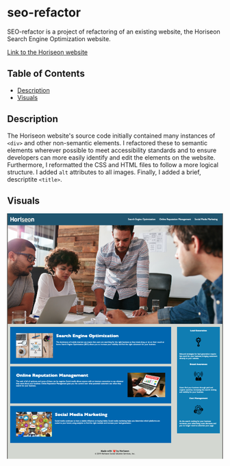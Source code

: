 # seo-refactor

SEO-refactor is a project of refactoring of an existing website, the Horiseon Search Engine Optimization website.

[Link to the Horiseon website](https://djbartolini.github.io/seo-refactor/)

## Table of Contents
- [Description](#description)
- [Visuals](#visuals)

## Description
The Horiseon website's source code initially contained many instances of `<div>` and other non-semantic elements. I refactored these to semantic elements wherever possible to meet accessibility standards and to ensure developers can more easily identify and edit the elements on the website. Furthermore, I reformatted the CSS and HTML files to follow a more logical structure. I added `alt` attributes to all images. Finally, I added a brief, descriptite `<title>`.

## Visuals
![Screenshot of the Horiseon Webiste](assets/images/horiseon-website-screenshot.png)

